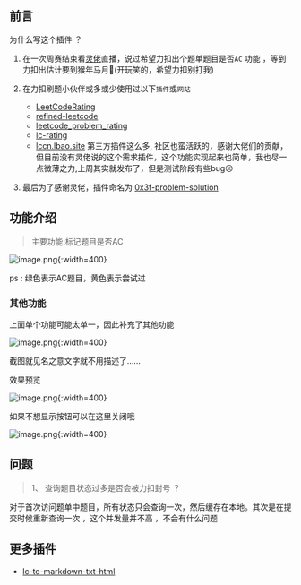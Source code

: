 
## 前言 

为什么写这个插件 ？

1. 在一次周赛结束看[灵佬](https://leetcode.cn/u/endlesscheng/)直播，说过希望力扣出个题单题目是否`AC` 功能 ，等到力扣出估计要到猴年马月🤣(开玩笑的，希望力扣别打我)

2. 在力扣刷题小伙伴或多或少使用过以下`插件`或`网站`
   - [LeetCodeRating](https://github.com/zhang-wangz/LeetCodeRating)
   - [refined-leetcode](https://github.com/XYShaoKang/refined-leetcode)
   - [leetcode_problem_rating](https://zerotrac.github.io/leetcode_problem_rating/#/)  
   - [lc-rating](https://huxulm.github.io/lc-rating/)  
   - [lccn.lbao.site](https://lccn.lbao.site/)
     第三方插件这么多, 社区也蛮活跃的，感谢大佬们的贡献，但目前没有灵佬说的这个需求插件，这个功能实现起来也简单，我也尽一点微薄之力,上周其实就发布了，但是测试阶段有些bug😥
   
3. 最后为了感谢灵佬，插件命名为 [0x3f-problem-solution](https://greasyfork.org/zh-CN/scripts/501134-0x3f-problem-solution) 
   
## 功能介绍


> 主要功能:标记题目是否AC


![image.png](https://pic.leetcode.cn/1722003843-HDQbur-image.png){:width=400}

ps : 绿色表示AC题目，黄色表示尝试过

### 其他功能

上面单个功能可能太单一，因此补充了其他功能

![image.png](https://pic.leetcode.cn/1722003936-MFQfbt-image.png){:width=400}

截图就见名之意文字就不用描述了……

效果预览

![image.png](https://pic.leetcode.cn/1722004004-esAAox-image.png){:width=400}


如果不想显示按钮可以在这里关闭哦


![image.png](https://pic.leetcode.cn/1722004120-LrwLne-image.png){:width=400}



## 问题

> 1、 查询题目状态过多是否会被力扣封号 ？ 

对于首次访问题单中题目，所有状态只会查询一次，然后缓存在本地。其次是在提交时候重新查询一次 ，这个并发量并不高 ，不会有什么问题


## 更多插件

- [lc-to-markdown-txt-html](https://greasyfork.org/zh-CN/scripts/491969-lc-to-markdown-txt-html)